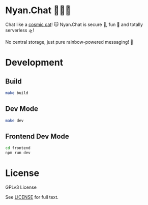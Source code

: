 # Nyan.Chat 🌈🐱💬

Chat like a [cosmic cat](https://en.wikipedia.org/wiki/Nyan_Cat)! 🐱 Nyan.Chat is secure 🔑, fun 🎉 and totally serverless 🛸!

No central storage, just pure rainbow-powered messaging! 🌈

# Development

## Build

```bash
make build
```

## Dev Mode

```bash
make dev
```

## Frontend Dev Mode

```bash
cd frontend
npm run dev
```

# License

GPLv3 License

See [LICENSE](LICENSE) for full text.
